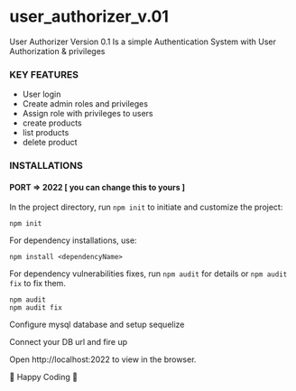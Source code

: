 # user_authorizer_v.01
User Authorizer Version 0.1
Is a simple Authentication System with User Authorization &amp; privileges




### KEY FEATURES
* User login
* Create admin roles and privileges
* Assign role with privileges to users
* create products
* list products
* delete product


### INSTALLATIONS

#### PORT => 2022 [ you can change this to yours ]

In the project directory, run ``` npm init ``` to initiate and customize the project:
```
npm init
```

For dependency installations, use:
```
npm install <dependencyName>
```

For dependency vulnerabilities fixes, 
run `npm audit` for details or `npm audit fix` to fix them.
```
npm audit
npm audit fix
```

Configure mysql database and setup sequelize

Connect your DB url and fire up

Open http://localhost:2022 to view in the browser.

:love_you_gesture: Happy Coding :love_you_gesture:
